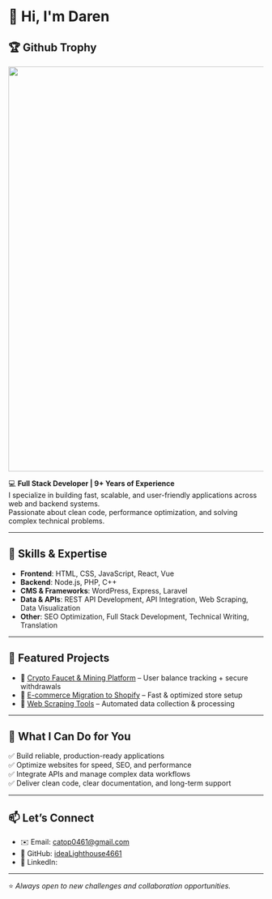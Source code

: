 # 👋 Hi, I'm Daren 

## <div align="left">🏆 Github Trophy</div>
<img width=800 src="https://github-profile-trophy.vercel.app/?username=ryo-ma&column=10&theme=gruvbox&no-frame=true"/>

💻 **Full Stack Developer | 9+ Years of Experience**  
I specialize in building fast, scalable, and user-friendly applications across web and backend systems.  
Passionate about clean code, performance optimization, and solving complex technical problems.  

---

## 🚀 Skills & Expertise
- **Frontend**: HTML, CSS, JavaScript, React, Vue  
- **Backend**: Node.js, PHP, C++  
- **CMS & Frameworks**: WordPress, Express, Laravel  
- **Data & APIs**: REST API Development, API Integration, Web Scraping, Data Visualization  
- **Other**: SEO Optimization, Full Stack Development, Technical Writing, Translation  

---

## 📂 Featured Projects
- 🔗 [Crypto Faucet & Mining Platform](#) – User balance tracking + secure withdrawals  
- 🔗 [E-commerce Migration to Shopify](#) – Fast & optimized store setup  
- 🔗 [Web Scraping Tools](#) – Automated data collection & processing  

---

## 🌟 What I Can Do for You
✅ Build reliable, production-ready applications  
✅ Optimize websites for speed, SEO, and performance  
✅ Integrate APIs and manage complex data workflows  
✅ Deliver clean code, clear documentation, and long-term support  

---

## 📫 Let’s Connect
- ✉️ Email: catop0461@gmail.com 
- 🔗 GitHub: [ideaLighthouse4661](https://github.com/ideaLighthouse4661)  
- 💼 LinkedIn:   

---

⭐ *Always open to new challenges and collaboration opportunities.* 
